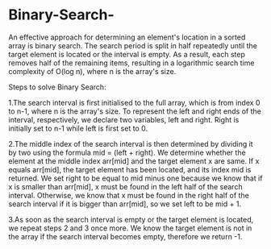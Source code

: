 # Binary-Search-
An effective approach for determining an element's location in a sorted array is binary search. The search period is split in half repeatedly until the target element is located or the interval is empty. As a result, each step removes half of the remaining items, resulting in a logarithmic search time complexity of O(log n), where n is the array's size.


Steps to solve Binary Search:

1.The search interval is first initialised to the full array, which is from index 0 to n-1, where n is the array's size. To represent the left and right ends of the interval, respectively, we declare two variables, left and right. Right is initially set to n-1 while left is first set to 0.

2.The middle index of the search interval is then determined by dividing it by two using the formula mid = (left + right). We determine whether the element at the middle index arr[mid] and the target element x are same. If x equals arr[mid], the target element has been located, and its index mid is returned. We set right to be equal to mid minus one because we know that if x is smaller than arr[mid], x must be found in the left half of the search interval. Otherwise, we know that x must be found in the right half of the search interval if it is bigger than arr[mid], so we set left to be mid + 1.

3.As soon as the search interval is empty or the target element is located, we repeat steps 2 and 3 once more. We know the target element is not in the array if the search interval becomes empty, therefore we return -1.

